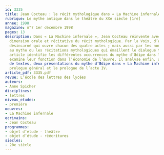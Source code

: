 ```yaml
---
id: 3335
title: Jean Cocteau : le récit mythologique dans « La Machine infernale »
rubrique: Le mythe antique dans le théâtre du XXe siècle [1re]
annee: 1998
magazine: n°7 1er décembre 1998
pages: 13
description: Dans « La Machine infernale », Jean Cocteau réinvente avec bonheur la
  dimension orale et récitative du récit mythologique. Par la Voix, d’abord, narrateur
  désincarné qui ouvre chacun des quatre actes ; mais aussi par les nombreuses allusions
  au mythe ou les récitations mythologiques qui émaillent le dialogue théâtral. Cet
  article identifie les différentes occurrences du mythe d’Œdipe dans la pièce, puis
  examine leur fonction dans l’économie de l’œuvre. Il analyse enfin, sous forme d’explications
  de textes, deux présentations du mythe d’Œdipe dans « La Machine infernale » : le
  prologue général et le prologue de l’acte IV.
article_pdf: 3335.pdf
revue: L’école des lettres des lycées
auteurs:
- Anne Spicher
disciplines:
- lettres
niveau_etudes:
- première
oeuvres:
- La Machine infernale
ecrivains:
- Jean Cocteau
programmes:
- objet d’étude - théâtre
- objet d’étude - réécritures
siecles:
- 20e siècle
---
```

